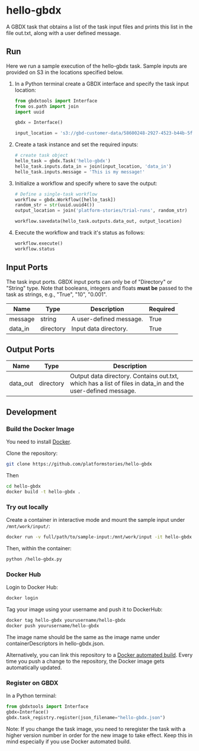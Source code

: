 # hello-gbdx

A GBDX task that obtains a list of the task input files and prints this list in the file out.txt, along with a user defined message.

## Run

Here we run a sample execution of the hello-gbdx task. Sample inputs are provided on S3 in the locations specified below.

1. In a Python terminal create a GBDX interface and specify the task input location:

    ```python
    from gbdxtools import Interface
    from os.path import join
    import uuid

    gbdx = Interface()

    input_location = 's3://gbd-customer-data/58600248-2927-4523-b44b-5fec3d278c09/platform-stories/hello-gbdx'
    ```

2. Create a task instance and set the required inputs:

    ```python
    # create task object
    hello_task = gbdx.Task('hello-gbdx')
    hello_task.inputs.data_in = join(input_location, 'data_in')
    hello_task.inputs.message = 'This is my message!'
    ```

3. Initialize a workflow and specify where to save the output:

    ```python
    # Define a single-task workflow
    workflow = gbdx.Workflow([hello_task])
    random_str = str(uuid.uuid4())
    output_location = join('platform-stories/trial-runs', random_str)

    workflow.savedata(hello_task.outputs.data_out, output_location)
    ```

4. Execute the workflow and track it's status as follows:

    ```python
    workflow.execute()
    workflow.status
    ```

## Input Ports

The task input ports. GBDX input ports can only be of "Directory" or "String" type. Note that booleans, integers and floats <b>must be</b> passed to the task as strings, e.g., "True", "10", "0.001".

| Name  | Type | Description | Required |
|---|---|---|---|
| message | string | A user-defined message. | True |
| data_in | directory | Input data directory. | True |


## Output Ports

| Name  | Type | Description |
|---|---|---|  
| data_out | directory | Output data directory. Contains out.txt, which has a list of files in data_in and the user-defined message. |

## Development

### Build the Docker Image

You need to install [Docker](https://docs.docker.com/engine/installation).

Clone the repository:

```bash
git clone https://github.com/platformstories/hello-gbdx
```

Then

```bash
cd hello-gbdx
docker build -t hello-gbdx .
```

### Try out locally

Create a container in interactive mode and mount the sample input under `/mnt/work/input/`:

```bash
docker run -v full/path/to/sample-input:/mnt/work/input -it hello-gbdx
```

Then, within the container:

```bash
python /hello-gbdx.py
```

### Docker Hub

Login to Docker Hub:

```bash
docker login
```

Tag your image using your username and push it to DockerHub:

```bash
docker tag hello-gbdx yourusername/hello-gbdx
docker push yourusername/hello-gbdx
```

The image name should be the same as the image name under containerDescriptors in hello-gbdx.json.

Alternatively, you can link this repository to a [Docker automated build](https://docs.docker.com/docker-hub/builds/). Every time you push a change to the repository, the Docker image gets automatically updated.
### Register on GBDX

In a Python terminal:
```python
from gbdxtools import Interface
gbdx=Interface()
gbdx.task_registry.register(json_filename="hello-gbdx.json")
```

Note: If you change the task image, you need to reregister the task with a higher version number in order for the new image to take effect. Keep this in mind especially if you use Docker automated build.
